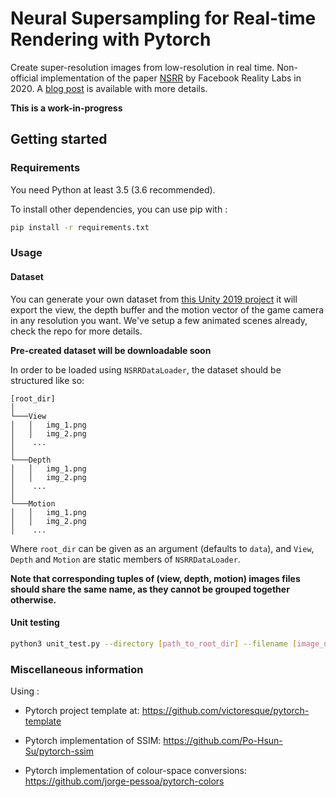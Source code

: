# Neural Supersampling for Real-time Rendering with Pytorch

Create super-resolution images from low-resolution in real time. Non-official implementation of the paper [NSRR](https://research.fb.com/wp-content/uploads/2020/06/Neural-Supersampling-for-Real-time-Rendering.pdf) by Facebook Reality Labs in 2020. A [blog post](https://research.fb.com/blog/2020/07/introducing-neural-supersampling-for-real-time-rendering/) is available with more details.

**This is a work-in-progress**

## Getting started

### Requirements

You need Python at least 3.5 (3.6 recommended).

To install other dependencies, you can use pip with :

```bash
pip install -r requirements.txt
```

### Usage

#### Dataset

You can generate your own dataset from [this Unity 2019 project](https://gitlab.com/piptouque/unity_ml_dataset) it will export the view, the depth buffer and the motion vector of the game camera in any resolution you want. We've setup a few animated scenes already, check the repo for more details.

**Pre-created dataset will be downloadable soon**

In order to be loaded using `NSRRDataLoader`, the dataset should be structured like so:

```
[root_dir]
│
└───View
│   │   img_1.png
│   │   img_2.png
│    ...
│   
└───Depth
│   │   img_1.png
│   │   img_2.png
│    ...
│   
└───Motion
│   │   img_1.png
│   │   img_2.png
│    ...
```

Where `root_dir` can be given as an argument (defaults to `data`), and `View`, `Depth` and `Motion` are static members of `NSRRDataLoader`.

**Note that corresponding tuples of (view, depth, motion) images files should share the same name, as they cannot be grouped together otherwise.**

#### Unit testing

```bash
python3 unit_test.py --directory [path_to_root_dir] --filename [image_name]
```

### Miscellaneous information

Using :

* Pytorch project template at:
  https://github.com/victoresque/pytorch-template

* Pytorch implementation of SSIM:
  https://github.com/Po-Hsun-Su/pytorch-ssim

* Pytorch implementation of colour-space conversions:
  https://github.com/jorge-pessoa/pytorch-colors
